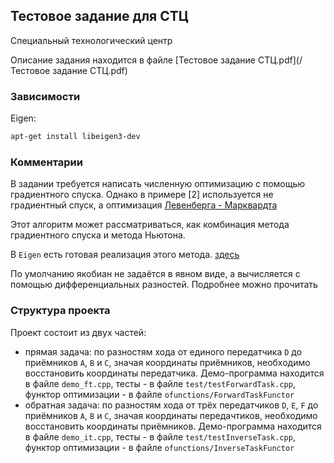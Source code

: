 ## Тестовое задание для СТЦ

Специальный технологический центр

Описание задания находится в файле [Тестовое задание СТЦ.pdf](/Тестовое задание СТЦ.pdf)


### Зависимости

Eigen:

```bash
apt-get install libeigen3-dev
```

### Комментарии

В задании требуется написать численную оптимизацию с помощью градиентного
спуска. Однако в примере [2] используется не градиентный спуск, а 
оптимизация [Левенберга - Марквардта](https://en.wikipedia.org/wiki/Levenberg%E2%80%93Marquardt_algorithm)

Этот алгоритм может рассматриваться, как комбинация 
метода градиентного спуска и метода Ньютона.

В `Eigen` есть готовая реализация этого метода.
[здесь](https://stackoverflow.com/questions/18509228/how-to-use-the-eigen-unsupported-levenberg-marquardt-implementation)

По умолчанию якобиан 
не задаётся в явном виде, а вычисляется с помощью дифференциальных
разностей. Подробнее можно прочитать 

### Структура проекта

Проект состоит из двух частей: 
- прямая задача: по разностям хода от единого передатчика `D` до приёмников `A`,
`B` и `C`, значая координаты приёмников, необходимо восстановить координаты передатчика.
Демо-программа находится в файле `demo_ft.cpp`, тесты - в файле `test/testForwardTask.cpp`,
функтор оптимизации - в файле `ofunctions/ForwardTaskFunctor`
- обратная задача: по разностям хода от трёх передатчиков `D`, `E`, `F` до приёмников `A`,
`B` и `C`, значая координаты передачтиков, необходимо восстановить координаты приёмников.
Демо-программа находится в файле `demo_it.cpp`, тесты - в файле `test/testInverseTask.cpp`,
функтор оптимизации - в файле `ofunctions/InverseTaskFunctor`
